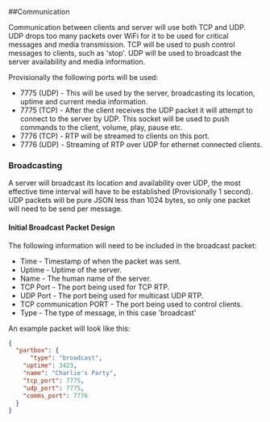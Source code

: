 ##Communication

Communication between clients and server will use both TCP and UDP. UDP drops too many packets over WiFi for it to be used for critical messages and media transmission. TCP will be used to push control messages to clients, such as 'stop'. UDP will be used to broadcast the server availability and media information. 

Provisionally the following ports will be used:

* 7775 (UDP) - This will be used by the server, broadcasting its location, uptime and current media information.
* 7775 (TCP) - After the client receives the UDP packet it will attempt to connect to the server by UDP. This socket will be used to push commands to the client, volume, play, pause etc.
* 7776 (TCP) - RTP will be streamed to clients on this port.
* 7776 (UDP) - Streaming of RTP over UDP for ethernet connected clients.


### Broadcasting
A server will broadcast its location and availability over UDP, the most effective time interval will have to be established (Provisionally 1 second). UDP packets will be pure JSON less than 1024 bytes, so only one packet will need to be send per message.

#### Initial Broadcast Packet Design
The following information will need to be included in the broadcast packet:

* Time - Timestamp of when the packet was sent.
* Uptime - Uptime of the server.
* Name - The human name of the server.  
* TCP Port - The port being used for TCP RTP.
* UDP Port - The port being used for multicast UDP RTP.
* TCP communication PORT - The port being used to control clients.
* Type - The type of message, in this case 'broadcast'

An example packet will look like this:

```json
{
  "partbox": {
      "type": "broadcast",
    "uptime": 3423,
    "name": "Charlie's Party",
    "tcp_port": 7775,
    "udp_port": 7775,
    "comms_port": 7776
  }
}
```


